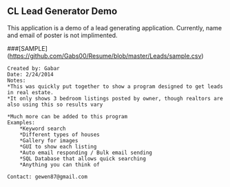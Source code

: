 CL Lead Generator Demo
----------------------

This application is a demo of a lead generating application. Currently, name and email of poster is not implimented.

###[SAMPLE] (https://github.com/Gabs00/Resume/blob/master/Leads/sample.csv)

	Created by: Gabar
	Date: 2/24/2014
	Notes: 
	*This was quickly put together to show a program designed to get leads in real estate. 
	*It only shows 3 bedroom listings posted by owner, though realtors are also using this so results vary
	
	*Much more can be added to this program
	Examples: 
		*Keyword search
		*Different types of houses
		*Gallery for images
		*GUI to show each listing
		*Auto email responding / Bulk email sending
		*SQL Database that allows quick searching
		*Anything you can think of
	
	Contact: gewen87@gmail.com
